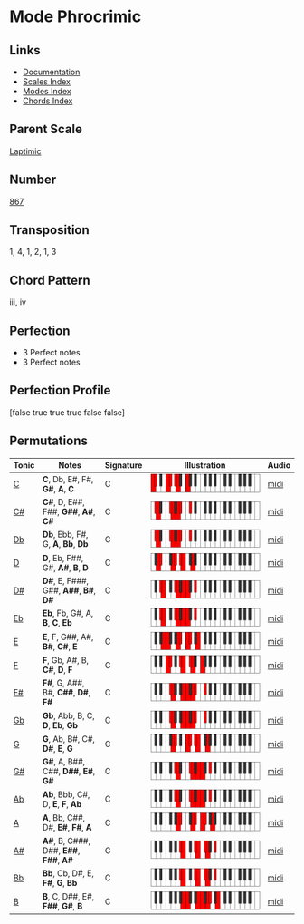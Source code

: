 # Mode Phrocrimic

## Links

- [Documentation](README.md)
- [Scales Index](Scales.md)
- [Modes Index](Modes.md)
- [Chords Index](Chords.md)

## Parent Scale

[Laptimic](ScaleLaptimic.md)

## Number

[867](https://ianring.com/musictheory/scales/867)

## Transposition

1, 4, 1, 2, 1, 3

## Chord Pattern

iii, iv

## Perfection

- 3 Perfect notes
- 3 Perfect notes

## Perfection Profile

[false true true true false false]

## Permutations

| Tonic | Notes | Signature | Illustration | Audio |
|-------|-------|-----------|--------------|-------|
| [C](ModeCNaturalPhrocrimic.md) | **C**, Db, E#, F#, **G#**, **A**, **C** | C | ![CNaturalPhrocrimic](ModeCNaturalPhrocrimic.png) | [midi](https://github.com/edipermadi/music/blob/main/docs/ModeCNaturalPhrocrimic.mid?raw=true) |
| [C#](ModeCSharpPhrocrimic.md) | **C#**, D, E##, F##, **G##**, **A#**, **C#** | C | ![CSharpPhrocrimic](ModeCSharpPhrocrimic.png) | [midi](https://github.com/edipermadi/music/blob/main/docs/ModeCSharpPhrocrimic.mid?raw=true) |
| [Db](ModeDFlatPhrocrimic.md) | **Db**, Ebb, F#, G, **A**, **Bb**, **Db** | C | ![DFlatPhrocrimic](ModeDFlatPhrocrimic.png) | [midi](https://github.com/edipermadi/music/blob/main/docs/ModeDFlatPhrocrimic.mid?raw=true) |
| [D](ModeDNaturalPhrocrimic.md) | **D**, Eb, F##, G#, **A#**, **B**, **D** | C | ![DNaturalPhrocrimic](ModeDNaturalPhrocrimic.png) | [midi](https://github.com/edipermadi/music/blob/main/docs/ModeDNaturalPhrocrimic.mid?raw=true) |
| [D#](ModeDSharpPhrocrimic.md) | **D#**, E, F###, G##, **A##**, **B#**, **D#** | C | ![DSharpPhrocrimic](ModeDSharpPhrocrimic.png) | [midi](https://github.com/edipermadi/music/blob/main/docs/ModeDSharpPhrocrimic.mid?raw=true) |
| [Eb](ModeEFlatPhrocrimic.md) | **Eb**, Fb, G#, A, **B**, **C**, **Eb** | C | ![EFlatPhrocrimic](ModeEFlatPhrocrimic.png) | [midi](https://github.com/edipermadi/music/blob/main/docs/ModeEFlatPhrocrimic.mid?raw=true) |
| [E](ModeENaturalPhrocrimic.md) | **E**, F, G##, A#, **B#**, **C#**, **E** | C | ![ENaturalPhrocrimic](ModeENaturalPhrocrimic.png) | [midi](https://github.com/edipermadi/music/blob/main/docs/ModeENaturalPhrocrimic.mid?raw=true) |
| [F](ModeFNaturalPhrocrimic.md) | **F**, Gb, A#, B, **C#**, **D**, **F** | C | ![FNaturalPhrocrimic](ModeFNaturalPhrocrimic.png) | [midi](https://github.com/edipermadi/music/blob/main/docs/ModeFNaturalPhrocrimic.mid?raw=true) |
| [F#](ModeFSharpPhrocrimic.md) | **F#**, G, A##, B#, **C##**, **D#**, **F#** | C | ![FSharpPhrocrimic](ModeFSharpPhrocrimic.png) | [midi](https://github.com/edipermadi/music/blob/main/docs/ModeFSharpPhrocrimic.mid?raw=true) |
| [Gb](ModeGFlatPhrocrimic.md) | **Gb**, Abb, B, C, **D**, **Eb**, **Gb** | C | ![GFlatPhrocrimic](ModeGFlatPhrocrimic.png) | [midi](https://github.com/edipermadi/music/blob/main/docs/ModeGFlatPhrocrimic.mid?raw=true) |
| [G](ModeGNaturalPhrocrimic.md) | **G**, Ab, B#, C#, **D#**, **E**, **G** | C | ![GNaturalPhrocrimic](ModeGNaturalPhrocrimic.png) | [midi](https://github.com/edipermadi/music/blob/main/docs/ModeGNaturalPhrocrimic.mid?raw=true) |
| [G#](ModeGSharpPhrocrimic.md) | **G#**, A, B##, C##, **D##**, **E#**, **G#** | C | ![GSharpPhrocrimic](ModeGSharpPhrocrimic.png) | [midi](https://github.com/edipermadi/music/blob/main/docs/ModeGSharpPhrocrimic.mid?raw=true) |
| [Ab](ModeAFlatPhrocrimic.md) | **Ab**, Bbb, C#, D, **E**, **F**, **Ab** | C | ![AFlatPhrocrimic](ModeAFlatPhrocrimic.png) | [midi](https://github.com/edipermadi/music/blob/main/docs/ModeAFlatPhrocrimic.mid?raw=true) |
| [A](ModeANaturalPhrocrimic.md) | **A**, Bb, C##, D#, **E#**, **F#**, **A** | C | ![ANaturalPhrocrimic](ModeANaturalPhrocrimic.png) | [midi](https://github.com/edipermadi/music/blob/main/docs/ModeANaturalPhrocrimic.mid?raw=true) |
| [A#](ModeASharpPhrocrimic.md) | **A#**, B, C###, D##, **E##**, **F##**, **A#** | C | ![ASharpPhrocrimic](ModeASharpPhrocrimic.png) | [midi](https://github.com/edipermadi/music/blob/main/docs/ModeASharpPhrocrimic.mid?raw=true) |
| [Bb](ModeBFlatPhrocrimic.md) | **Bb**, Cb, D#, E, **F#**, **G**, **Bb** | C | ![BFlatPhrocrimic](ModeBFlatPhrocrimic.png) | [midi](https://github.com/edipermadi/music/blob/main/docs/ModeBFlatPhrocrimic.mid?raw=true) |
| [B](ModeBNaturalPhrocrimic.md) | **B**, C, D##, E#, **F##**, **G#**, **B** | C | ![BNaturalPhrocrimic](ModeBNaturalPhrocrimic.png) | [midi](https://github.com/edipermadi/music/blob/main/docs/ModeBNaturalPhrocrimic.mid?raw=true) |
